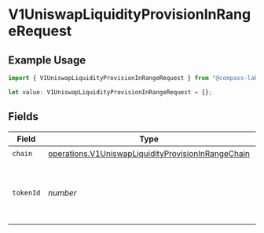 # V1UniswapLiquidityProvisionInRangeRequest

## Example Usage

```typescript
import { V1UniswapLiquidityProvisionInRangeRequest } from "@compass-labs/api-sdk/models/operations";

let value: V1UniswapLiquidityProvisionInRangeRequest = {};
```

## Fields

| Field                                                                                                                    | Type                                                                                                                     | Required                                                                                                                 | Description                                                                                                              |
| ------------------------------------------------------------------------------------------------------------------------ | ------------------------------------------------------------------------------------------------------------------------ | ------------------------------------------------------------------------------------------------------------------------ | ------------------------------------------------------------------------------------------------------------------------ |
| `chain`                                                                                                                  | [operations.V1UniswapLiquidityProvisionInRangeChain](../../models/operations/v1uniswapliquidityprovisioninrangechain.md) | :heavy_check_mark:                                                                                                       | N/A                                                                                                                      |
| `tokenId`                                                                                                                | *number*                                                                                                                 | :heavy_check_mark:                                                                                                       | Token ID of the NFT representing the liquidity provisioned position.                                                     |